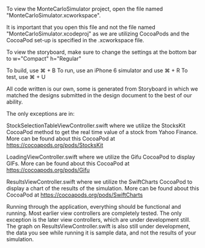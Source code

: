 To view the MonteCarloSimulator project, open the file named "MonteCarloSimulator.xcworkspace". 

It is important that you open this file and not the file named "MonteCarloSimulator.xcodeproj" as we are utilizing CocoaPods and the CocoaPod set-up is specified in the .xcworkspace file. 

To view the storyboard, make sure to change the settings at the bottom bar to w="Compact" h="Regular"

To build, use ⌘ + B
To run, use an iPhone 6 simulator and use ⌘ + R
To test, use ⌘ + U

All code written is our own, some is generated from Storyboard in which we matched the designs submitted in the design document to the best of our ability. 

The only exceptions are in:

StockSelectionTableViewController.swift where we utilize the StocksKit CocoaPod method to get the real time value of a stock from Yahoo Finance. More can be found about this CocoaPod at https://cocoapods.org/pods/StocksKit

LoadingViewController.swift where we utilize the Gifu CocoaPod to display GIFs. More can be found about this CocoaPod at https://cocoapods.org/pods/Gifu

ResultsViewController.swift where we utilize the SwiftCharts CocoaPod to display a chart of the results of the simulation. More can be found about this CocoaPod at https://cocoapods.org/pods/SwiftCharts

Running through the application, everything should be functional and running. Most earlier view controllers are completely tested. The only exception is the later view controllers, which are under development still. The graph on ResultsViewController.swift is also still under development, the data you see while running it is sample data, and not the results of your simulation.
